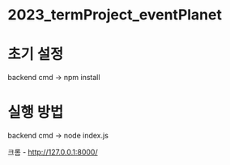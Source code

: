 # 2023_termProject_eventPlanet

# 초기 설정

backend cmd -> npm install

# 실행 방법

backend cmd -> node index.js

크롬 - http://127.0.0.1:8000/
